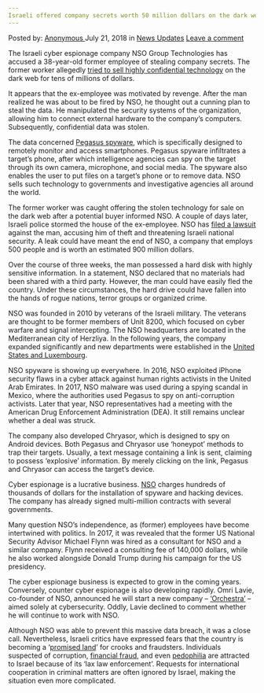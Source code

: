 ```yaml
---
Israeli offered company secrets worth 50 million dollars on the dark web
---
```

<article class="post-listing post-26358 post type-post status-publish format-standard has-post-thumbnail hentry category-news-updates tag-1447 tag-company tag-dark tag-dollars tag-israeli tag-million tag-offered tag-secrets tag-web tag-worth">
<div class="post-inner">
<p class="post-meta">
<span>Posted by: <a href="https://www.deepdotweb.com/author/anony/" title="">Anonymous </a></span>
<span>July 21, 2018</span>
<span>in <a href="https://www.deepdotweb.com/category/news-updates/" rel="category tag">News Updates</a></span>
<span><a href="https://www.deepdotweb.com/2018/07/21/israeli-offered-company-secrets-worth-50-million-dollars-on-the-dark-web/#respond">Leave a comment</a></span>
</p>
<div class="clear"></div>
<div class="entry">
<p>The Israeli cyber espionage company NSO Group Technologies has accused a 38-year-old former employee of stealing company secrets. The former worker allegedly <a href="https://www.jpost.com/Israel-News/Cyber-Crime-Israeli-tried-to-sell-secrets-on-dark-web-for-USD-50-million-561704">tried to sell highly confidential technology</a> on the dark web for tens of millions of dollars.<img class="wp-image-26361 aligncenter" src="https://www.deepdotweb.com/wp-content/uploads/2018/07/c-users-gebruiker-desktop-ny-gym-week-51-nso-jpg.jpeg" alt="" srcset="https://www.deepdotweb.com/wp-content/uploads/2018/07/c-users-gebruiker-desktop-ny-gym-week-51-nso-jpg.jpeg 587w, https://www.deepdotweb.com/wp-content/uploads/2018/07/c-users-gebruiker-desktop-ny-gym-week-51-nso-jpg-300x179.jpeg 300w" sizes="(max-width: 587px) 100vw, 587px" /></p>
<p>It appears that the ex-employee was motivated by revenge. After the man realized he was about to be fired by NSO, he thought out a cunning plan to steal the data. He manipulated the security systems of the organization, allowing him to connect external hardware to the company’s computers. Subsequently, confidential data was stolen.</p>
<p>The data concerned <a href="https://www.security.nl/posting/568819/NSO-medewerker+verdacht+van+diefstal+Pegasus-spyware">Pegasus spyware</a>, which is specifically designed to remotely monitor and access smartphones. Pegasus spyware infiltrates a target’s phone, after which intelligence agencies can spy on the target through its own camera, microphone, and social media. The spyware also enables the user to put files on a target’s phone or to remove data. NSO sells such technology to governments and investigative agencies all around the world.</p>
<p>The former worker was caught offering the stolen technology for sale on the dark web after a potential buyer informed NSO. A couple of days later, Israeli police stormed the house of the ex-employee. NSO has <a href="http://go.ynet.co.il/pic/news/cyber123.pdf">filed a lawsuit</a> against the man, accusing him of theft and threatening Israeli national security. A leak could have meant the end of NSO, a company that employs 500 people and is worth an estimated 900 million dollars.</p>
<p>Over the course of three weeks, the man possessed a hard disk with highly sensitive information. In a statement, NSO declared that no materials had been shared with a third party. However, the man could have easily fled the country. Under these circumstances, the hard drive could have fallen into the hands of rogue nations, terror groups or organized crime.</p>
<p>NSO was founded in 2010 by veterans of the Israeli military. The veterans are thought to be former members of Unit 8200, which focused on cyber warfare and signal intercepting. The NSO headquarters are located in the Mediterranean city of Herzliya. In the following years, the company expanded significantly and new departments were established in the <a href="https://www.fastcompany.com/40469864/the-billion-dollar-company-helping-governments-hack-our-phones">United States and Luxembourg</a>.</p>
<p>NSO spyware is showing up everywhere. In 2016, NSO exploited iPhone security flaws in a cyber attack against human rights activists in the United Arab Emirates. In 2017, NSO malware was used during a spying scandal in Mexico, where the authorities used Pegasus to spy on anti-corruption activists. Later that year, NSO representatives had a meeting with the American Drug Enforcement Administration (DEA). It still remains unclear whether a deal was struck.</p>
<p>The company also developed Chryasor, which is designed to spy on Android devices. Both Pegasus and Chryasor use ‘honeypot’ methods to trap their targets. Usually, a text message containing a link is sent, claiming to possess ‘explosive’ information. By merely clicking on the link, Pegasus and Chryasor can access the target’s device.</p>
<p>Cyber espionage is a lucrative business. <a href="https://www.deepdotweb.com/2017/08/22/dea-talks-iphone-hacking-group/">NSO</a> charges hundreds of thousands of dollars for the installation of spyware and hacking devices. The company has already signed multi-million contracts with several governments.</p>
<p>Many question NSO’s independence, as (former) employees have become intertwined with politics. In 2017, it was revealed that the former US National Security Advisor Michael Flynn was hired as a consultant for NSO and a similar company. Flynn received a consulting fee of 140,000 dollars, while he also worked alongside Donald Trump during his campaign for the US presidency.</p>
<p>The cyber espionage business is expected to grow in the coming years. Conversely, counter cyber espionage is also developing rapidly. Omri Lavie, co-founder of NSO, announced he will start a new company – <a href="https://www.reuters.com/article/us-cyber-summit-orchestra/israeli-hacking-firms-founders-to-move-into-cyber-defence-idUSKBN1D22BO">‘Orchestra’</a> – aimed solely at cybersecurity. Oddly, Lavie declined to comment whether he will continue to work with NSO.</p>
<p>Although NSO was able to prevent this massive data breach, it was a close call. Nevertheless, Israeli critics have expressed fears that the country is becoming a ‘<a href="https://www.timesofisrael.com/dont-let-israel-become-the-promised-land-of-impunity-for-crooks-and-fraudsters/">promised land</a>’ for crooks and fraudsters. Individuals suspected of corruption, <a href="https://www.deepdotweb.com/2018/06/06/money-laundering-case-in-israel-leads-to-the-seizure-of-1000-bitcoins/">financial fraud</a>, and even <a href="https://www.independent.co.uk/news/world/israel-safe-haven-paedophiles-jerusalem-sex-abuse-jewish-community-watch-a7445246.html">pedophilia</a> are attracted to Israel because of its ‘lax law enforcement’. Requests for international cooperation in criminal matters are often ignored by Israel, making the situation even more complicated.</p>
</div>
<span style="display:none"><a href="https://www.deepdotweb.com/tag/50/" rel="tag">50</a> <a href="https://www.deepdotweb.com/tag/company/" rel="tag">company</a> <a href="https://www.deepdotweb.com/tag/dark/" rel="tag">dark</a> <a href="https://www.deepdotweb.com/tag/dollars/" rel="tag">dollars</a> <a href="https://www.deepdotweb.com/tag/israeli/" rel="tag">israeli</a> <a href="https://www.deepdotweb.com/tag/million/" rel="tag">million</a> <a href="https://www.deepdotweb.com/tag/offered/" rel="tag">offered</a> <a href="https://www.deepdotweb.com/tag/secrets/" rel="tag">secrets</a> <a href="https://www.deepdotweb.com/tag/web/" rel="tag">web</a> <a href="https://www.deepdotweb.com/tag/worth/" rel="tag">worth</a></span> <span style="display:none" class="updated">2018-07-21</span>
<div style="display:none" class="vcard author" itemprop="author" itemscope itemtype="http://schema.org/Person"><strong class="fn" itemprop="name"><a href="https://www.deepdotweb.com/author/anony/" title="Posts by Anonymous" rel="author">Anonymous</a></strong></div>
</div>
</article>

